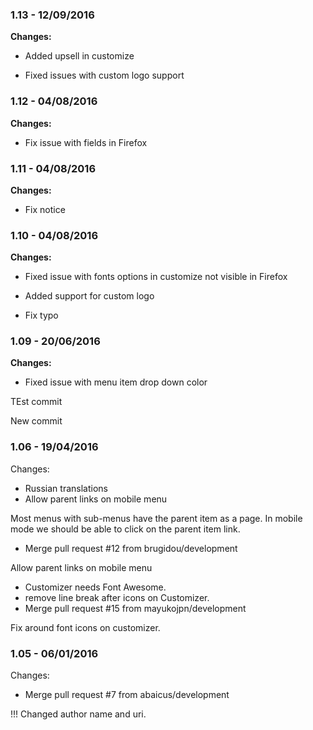 
### 1.13 - 12/09/2016
**Changes:** 
- Added upsell in customize
- Fixed issues with custom logo support

### 1.12 - 04/08/2016
**Changes:** 
- Fix issue with fields in Firefox

### 1.11 - 04/08/2016
**Changes:** 
- Fix notice

### 1.10 - 04/08/2016
**Changes:** 
- Fixed issue with fonts options in customize not visible in Firefox
- Added support for custom logo
- Fix typo

### 1.09 - 20/06/2016
**Changes:** 
- Fixed issue with menu item drop down color
TEst commit 
 New commit 

### 1.06 - 19/04/2016

 Changes: 


 * Russian translations
 * Allow parent links on mobile menu

Most menus with sub-menus have the parent item as a page. In mobile
mode we should be able to click on the parent item link.
 * Merge pull request #12 from brugidou/development

Allow parent links on mobile menu
 * Customizer needs Font Awesome.
 * remove line break after icons on Customizer.
 * Merge pull request #15 from mayukojpn/development

Fix around font icons on customizer.


### 1.05 - 06/01/2016

 Changes: 


 * Merge pull request #7 from abaicus/development

!!! Changed author name and uri.
